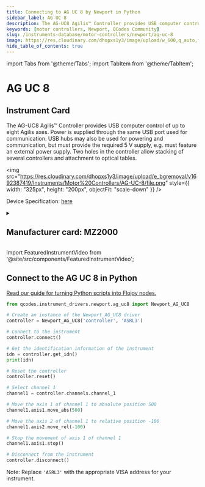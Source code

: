 ```yaml
---
title: Connecting to AG UC 8 by Newport in Python
sidebar_label: AG UC 8
description: The AG-UC8 Agilis™ Controller provides USB computer control of up to eight Agilis axes. Power is supplied through the same USB port used for communication. USB hubs may also be used for powering and communication, but must provide the required 5 V supply, e.g. must feature an external power supply. Two holes in the controller allow stacking of several controllers and attachment to optical tables.
keywords: [motor controllers, Newport, QCodes Community]
slug: /instruments-database/motor-controllers/newport/ag-uc-8
image: https://res.cloudinary.com/dhopxs1y3/image/upload/w_600,q_auto,f_auto/e_bgremoval/v1692387419/Instruments/Motor%20Controllers/AG-UC-8/file.jpg
hide_table_of_contents: true
---
```


import Tabs from '@theme/Tabs';
import TabItem from '@theme/TabItem';

# AG UC 8

## Instrument Card

<div className="flex">

<div>

The AG-UC8 Agilis™ Controller provides USB computer control of up to eight Agilis axes. Power is supplied through the same USB port used for communication. USB hubs may also be used for powering and communication, but must provide the required 5 V supply, e.g. must feature an external power supply. Two holes in the controller allow stacking of several controllers and attachment to optical tables.

</div>

<img src="https://res.cloudinary.com/dhopxs1y3/image/upload/e_bgremoval/v1692387419/Instruments/Motor%20Controllers/AG-UC-8/file.png" style={{ width: "325px", height: "200px", objectFit: "scale-down" }} />

</div>

<div className="flex text-center">

<p>Device Specification: <a target="\_blank" href="https://www.newport.com/mam/celum/celum_assets/np/resources/Agilis_Piezo_Motor_Driven_Components_User_Manual.pdf?1">here</a></p>

</div>

<details style={{ marginTop: "15px"}}>
<summary><h2>Manufacturer card: MZ2000</h2></summary>

<img src="https://res.cloudinary.com/dhopxs1y3/image/upload/v1692806178/Instruments/Vendor%20Logos/Newport.png" style={{ width: "100%", height: "170px",objectFit: "scale-down" }} />

Newport provides a wide range of photonics technology and products designed to enhance the capabilities and productivity of our customers' applications.

<ul>
  <li>Headquarters: Irvine, California, United States</li>
  <li>Yearly Revenue (millions, USD): 3500.0</li>
  <li>Vendor Website: <a href="https://www.newport.com/">here</a></li>
</ul>
</details>

import FeaturedInstrumentVideo from '@site/src/components/FeaturedInstrumentVideo';

<FeaturedInstrumentVideo category='WIDGET2000' manufacturer='MZ2000'></FeaturedInstrumentVideo>


## Connect to the AG UC 8 in Python

[Read our guide for turning Python scripts into Flojoy nodes.](https://docs.flojoy.ai/custom-nodes/creating-custom-node/)
<Tabs>

<TabItem value="Flojoy" label="Flojoy" className="flojoy-instrument-tabs">

<NodeCardCollection category='WIDGET2000' manufacturer='MZ2000'></NodeCardCollection>

</TabItem>
<TabItem value="QCodes Community" label="QCodes Community">

```python
from qcodes.instrument_drivers.newport.ag_uc8 import Newport_AG_UC8

# Create an instance of the Newport_AG_UC8 driver
controller = Newport_AG_UC8('controller', 'ASRL3')

# Connect to the instrument
controller.connect()

# Get the identification information of the instrument
idn = controller.get_idn()
print(idn)

# Reset the controller
controller.reset()

# Select channel 1
channel1 = controller.channels.channel_1

# Move the axis 1 of channel 1 to absolute position 500
channel1.axis1.move_abs(500)

# Move the axis 2 of channel 1 to relative position -100
channel1.axis2.move_rel(-100)

# Stop the movement of axis 1 of channel 1
channel1.axis1.stop()

# Disconnect from the instrument
controller.disconnect()
```
Note: Replace `'ASRL3'` with the appropriate VISA address for your instrument.

</TabItem>
</Tabs>